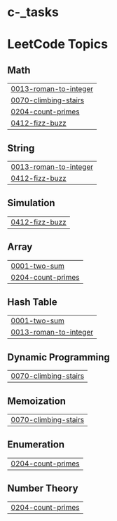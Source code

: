 # c-_tasks
<!---LeetCode Topics Start-->
# LeetCode Topics
## Math
|  |
| ------- |
| [0013-roman-to-integer](https://github.com/Fatenhisham/c-_tasks/tree/master/0013-roman-to-integer) |
| [0070-climbing-stairs](https://github.com/Fatenhisham/c-_tasks/tree/master/0070-climbing-stairs) |
| [0204-count-primes](https://github.com/Fatenhisham/c-_tasks/tree/master/0204-count-primes) |
| [0412-fizz-buzz](https://github.com/Fatenhisham/c-_tasks/tree/master/0412-fizz-buzz) |
## String
|  |
| ------- |
| [0013-roman-to-integer](https://github.com/Fatenhisham/c-_tasks/tree/master/0013-roman-to-integer) |
| [0412-fizz-buzz](https://github.com/Fatenhisham/c-_tasks/tree/master/0412-fizz-buzz) |
## Simulation
|  |
| ------- |
| [0412-fizz-buzz](https://github.com/Fatenhisham/c-_tasks/tree/master/0412-fizz-buzz) |
## Array
|  |
| ------- |
| [0001-two-sum](https://github.com/Fatenhisham/c-_tasks/tree/master/0001-two-sum) |
| [0204-count-primes](https://github.com/Fatenhisham/c-_tasks/tree/master/0204-count-primes) |
## Hash Table
|  |
| ------- |
| [0001-two-sum](https://github.com/Fatenhisham/c-_tasks/tree/master/0001-two-sum) |
| [0013-roman-to-integer](https://github.com/Fatenhisham/c-_tasks/tree/master/0013-roman-to-integer) |
## Dynamic Programming
|  |
| ------- |
| [0070-climbing-stairs](https://github.com/Fatenhisham/c-_tasks/tree/master/0070-climbing-stairs) |
## Memoization
|  |
| ------- |
| [0070-climbing-stairs](https://github.com/Fatenhisham/c-_tasks/tree/master/0070-climbing-stairs) |
## Enumeration
|  |
| ------- |
| [0204-count-primes](https://github.com/Fatenhisham/c-_tasks/tree/master/0204-count-primes) |
## Number Theory
|  |
| ------- |
| [0204-count-primes](https://github.com/Fatenhisham/c-_tasks/tree/master/0204-count-primes) |
<!---LeetCode Topics End-->